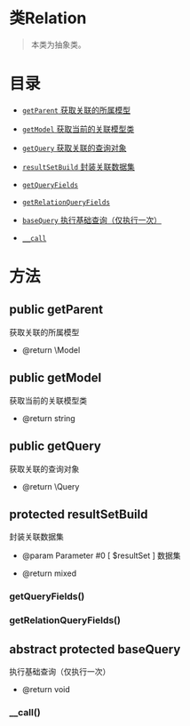 # 类Relation

> 本类为抽象类。

# 目录


* [`getParent` 获取关联的所属模型](#getParent)

* [`getModel` 获取当前的关联模型类](#getModel)

* [`getQuery` 获取关联的查询对象](#getQuery)

* [`resultSetBuild` 封装关联数据集](#resultSetBuild)

* [`getQueryFields` ](#getQueryFields)

* [`getRelationQueryFields` ](#getRelationQueryFields)

* [`baseQuery` 执行基础查询（仅执行一次）](#baseQuery)

* [`__call` ](#__call)

# 方法

## <span id = "getParent"> public  getParent</span>
获取关联的所属模型


* @return \Model 



## <span id = "getModel"> public  getModel</span>
获取当前的关联模型类


* @return string 



## <span id = "getQuery"> public  getQuery</span>
获取关联的查询对象


* @return \Query 



## <span id = "resultSetBuild"> protected  resultSetBuild</span>
封装关联数据集

* @param Parameter #0 [ <required> $resultSet ] 数据集

* @return mixed 



### getQueryFields()
### getRelationQueryFields()
## <span id = "baseQuery"> abstract protected  baseQuery</span>
执行基础查询（仅执行一次）


* @return void 



### __call()
